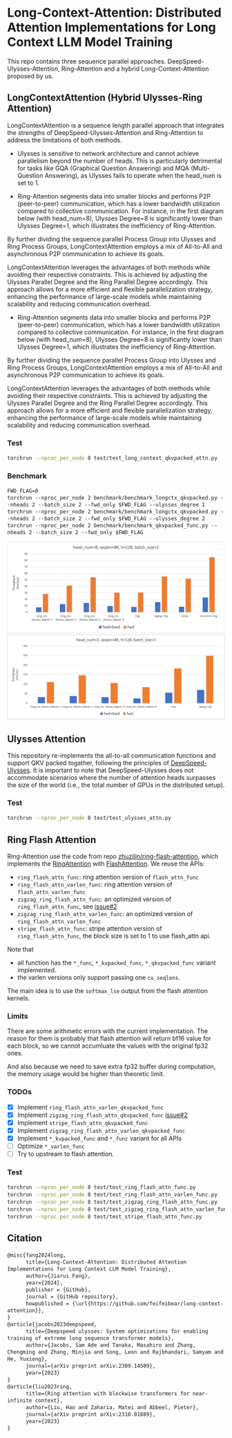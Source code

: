 # Long-Context-Attention: Distributed Attention Implementations for Long Context LLM Model Training
This repo contains three sequence parallel approaches. DeepSpeed-Ulysses-Attention, Ring-Attention and a hybrid Long-Context-Attention proposed by us.

## LongContextAttention (Hybrid Ulysses-Ring Attention)

LongContextAttention is a sequence length parallel approach that integrates the strengths of DeepSpeed-Ulysses-Attention and Ring-Attention to address the limitations of both methods.

- Ulysses is sensitive to network architecture and cannot achieve parallelism beyond the number of heads. This is particularly detrimental for tasks like GQA (Graphical Question Answering) and MQA (Multi-Question Answering), as Ulysses fails to operate when the head_num is set to 1.

- Ring-Attention segments data into smaller blocks and performs P2P (peer-to-peer) communication, which has a lower bandwidth utilization compared to collective communication. For instance, in the first diagram below (with head_num=8), Ulysses Degree=8 is significantly lower than Ulysses Degree=1, which illustrates the inefficiency of Ring-Attention.

By further dividing the sequence parallel Process Group into Ulysses and Ring Process Groups, LongContextAttention employs a mix of All-to-All and asynchronous P2P communication to achieve its goals.

LongContextAttention leverages the advantages of both methods while avoiding their respective constraints. This is achieved by adjusting the Ulysses Parallel Degree and the Ring Parallel Degree accordingly. This approach allows for a more efficient and flexible parallelization strategy, enhancing the performance of large-scale models while maintaining scalability and reducing communication overhead.

- Ring-Attention segments data into smaller blocks and performs P2P (peer-to-peer) communication, which has a lower bandwidth utilization compared to collective communication. For instance, in the first diagram below (with head_num=8), Ulysses Degree=8 is significantly lower than Ulysses Degree=1, which illustrates the inefficiency of Ring-Attention.

By further dividing the sequence parallel Process Group into Ulysses and Ring Process Groups, LongContextAttention employs a mix of All-to-All and asynchronous P2P communication to achieve its goals.

LongContextAttention leverages the advantages of both methods while avoiding their respective constraints. This is achieved by adjusting the Ulysses Parallel Degree and the Ring Parallel Degree accordingly. This approach allows for a more efficient and flexible parallelization strategy, enhancing the performance of large-scale models while maintaining scalability and reducing communication overhead.

### Test

```bash
torchrun --nproc_per_node 8 test/test_long_context_qkvpacked_attn.py
```

### Benchmark
```
FWD_FLAG=0
torchrun --nproc_per_node 2 benchmark/benchmark_longctx_qkvpacked.py --nheads 2 --batch_size 2 --fwd_only $FWD_FLAG --ulysses_degree 1
torchrun --nproc_per_node 2 benchmark/benchmark_longctx_qkvpacked.py --nheads 2 --batch_size 2 --fwd_only $FWD_FLAG --ulysses_degree 2
torchrun --nproc_per_node 2 benchmark/benchmark_qkvpacked_func.py --nheads 2 --batch_size 2 --fwd_only $FWD_FLAG
```

![head=8](./media/long_ctx_h8.png)
![head=8](./media/long_ctx_h2.png)

## Ulysses Attention
This repository re-implements the all-to-all communication functions and support QKV packed togather, following the principles of [DeepSpeed-Ulysses](https://github.com/microsoft/DeepSpeed/blob/master/blogs/deepspeed-ulysses/README.md).
It is important to note that DeepSpeed-Ulysses does not accommodate scenarios where the number of attention heads surpasses the size of the world (i.e., the total number of GPUs in the distributed setup).


### Test

```bash
torchrun --nproc_per_node 8 test/test_ulysses_attn.py
```

## Ring Flash Attention


Ring-Attention use the code from repo [zhuzilin/ring-flash-attention](https://github.com/zhuzilin/ring-flash-attention), which implements the [RingAttention](https://github.com/lhao499/RingAttention) with [FlashAttention](https://github.com/Dao-AILab/flash-attention). We reuse the APIs:

- `ring_flash_attn_func`: ring attention version of `flash_attn_func`
- `ring_flash_attn_varlen_func`: ring attention version of `flash_attn_varlen_func`
- `zigzag_ring_flash_attn_func`: an optimized version of `ring_flash_attn_func`, see [issue#2](https://github.com/zhuzilin/ring-flash-attention/issues/2)
- `zigzag_ring_flash_attn_varlen_func`: an optimized version of `ring_flash_attn_varlen_func`
- `stripe_flash_attn_func`: stripe attention version of `ring_flash_attn_func`, the block size is set to 1 to use flash_attn api.

Note that

- all function has the `*_func`, `*_kvpacked_func`, `*_qkvpacked_func` variant implemented.
- the varlen versions only support passing one `cu_seqlens`.

The main idea is to use the `softmax_lse` output from the flash attention kernels.

### Limits

There are some arithmetic errors with the current implementation. The reason for them is probably that flash attention will return bf16 value for each block, so we cannot accumluate the values with the original fp32 ones.

And also because we need to save extra fp32 buffer during computation, the memory usage would be higher than theoretic limit.

### TODOs

- [x] Implement `ring_flash_attn_varlen_qkvpacked_func`
- [x] Implement `zigzag_ring_flash_attn_qkvpacked_func` [issue#2](https://github.com/zhuzilin/ring-flash-attention/issues/2)
- [x] Implement `stripe_flash_attn_qkvpacked_func`
- [x] Implement `zigzag_ring_flash_attn_varlen_qkvpacked_func`
- [x] Implement `*_kvpacked_func` and `*_func` variant for all APIs
- [ ] Optimize `*_varlen_func`
- [ ] Try to upstream to flash attention.

### Test

```bash
torchrun --nproc_per_node 8 test/test_ring_flash_attn_func.py
torchrun --nproc_per_node 8 test/test_ring_flash_attn_varlen_func.py
torchrun --nproc_per_node 8 test/test_zigzag_ring_flash_attn_func.py
torchrun --nproc_per_node 8 test/test_zigzag_ring_flash_attn_varlen_func.py
torchrun --nproc_per_node 8 test/test_stripe_flash_attn_func.py
```

## Citation
```
@misc{fang2024long,
      title={Long-Context-Attention: Distributed Attention Implementations for Long Context LLM Model Training},
      author={Jiarui Fang},
      year={2024},
      publisher = {GitHub},
      journal = {GitHub repository},
      howpublished = {\url{https://github.com/feifeibear/long-context-attention}},
}
@article{jacobs2023deepspeed,
      title={Deepspeed ulysses: System optimizations for enabling training of extreme long sequence transformer models},
      author={Jacobs, Sam Ade and Tanaka, Masahiro and Zhang, Chengming and Zhang, Minjia and Song, Leon and Rajbhandari, Samyam and He, Yuxiong},
      journal={arXiv preprint arXiv:2309.14509},
      year={2023}
}
@article{liu2023ring,
      title={Ring attention with blockwise transformers for near-infinite context},
      author={Liu, Hao and Zaharia, Matei and Abbeel, Pieter},
      journal={arXiv preprint arXiv:2310.01889},
      year={2023}
}
```
